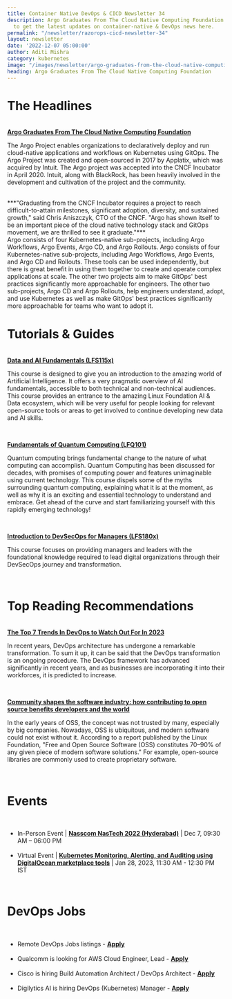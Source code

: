 ```yaml
---
title: Container Native DevOps & CICD Newsletter 34
description: Argo Graduates From The Cloud Native Computing Foundation. Subscribe
  to get the latest updates on container-native & DevOps news here.
permalink: "/newsletter/razorops-cicd-newsletter-34"
layout: newsletter
date: '2022-12-07 05:00:00'
author: Aditi Mishra
category: kubernetes
image: "/images/newsletter/argo-graduates-from-the-cloud-native-computing-foundation.png"
heading: Argo Graduates From The Cloud Native Computing Foundation
---
```



# The Headlines

<br>
<a href="https://finance.yahoo.com/news/cloud-native-computing-foundation-announces-170000938.html?guccounter=1&guce_referrer=aHR0cHM6Ly93d3cuZ29vZ2xlLmNvbS8&guce_referrer_sig=AQAAAElPIM8enOPMK0uV3Cf-f0tvwARYJwmSrWxOuPBPBBaqLnyipCWxMkD2bV49yFeps3D4IUps8y9SAZSa1RkbPk-4Yx0X77h1oOizCCnQUIFMWaIU8XWMJgNjvZdpb7U6ziElFApxFamCLt-ev7wDL8i16-yXSzQ9_EyCzgwblvE5" target="_blank"><b>Argo Graduates From The Cloud Native Computing Foundation </b></a>

The Argo Project enables organizations to declaratively deploy and run cloud-native applications and workflows on Kubernetes using GitOps. The Argo Project was created and open-sourced in 2017 by Applatix, which was acquired by Intuit. The Argo project was accepted into the CNCF Incubator in April 2020. Intuit, along with BlackRock, has been heavily involved in the development and cultivation of the project and the community.

<br>
   ***"Graduating from the CNCF Incubator requires a project to reach difficult-to-attain milestones, significant adoption, diversity, and sustained growth," said Chris Aniszczyk, CTO of the CNCF. "Argo has shown itself to be an important piece of the cloud native technology stack and GitOps movement, we are thrilled to see it graduate."*** 
	 
 <br>
Argo consists of four Kubernetes-native sub-projects, including Argo Workflows, Argo Events, Argo CD, and Argo Rollouts. Argo consists of four Kubernetes-native sub-projects, including Argo Workflows, Argo Events, and Argo CD and Rollouts. These tools can be used independently, but there is great benefit in using them together to create and operate complex applications at scale. The other two projects aim to make GitOps' best practices significantly more approachable for engineers. The other two sub-projects, Argo CD and Argo Rollouts, help engineers understand, adopt, and use Kubernetes as well as make GitOps' best practices significantly more approachable for teams who want to adopt it. 

<br>

# Tutorials & Guides

<br>
<a href="https://training.linuxfoundation.org/training/data-and-ai-fundamentals-lfs115x/" target="_blank"><b>Data and AI Fundamentals (LFS115x)</b></a>

This course is designed to give you an introduction to the amazing world of Artificial Intelligence. It offers a very pragmatic overview of AI fundamentals, accessible to both technical and non-technical audiences. This course provides an entrance to the amazing Linux Foundation AI & Data ecosystem, which will be very useful for people looking for relevant open-source tools or areas to get involved to continue developing new data and AI skills.

<br>

<a href="https://training.linuxfoundation.org/training/fundamentals-of-quantum-computing-lfq101/" target="_blank"><b>Fundamentals of Quantum Computing (LFQ101)</b></a>

Quantum computing brings fundamental change to the nature of what computing can accomplish. Quantum Computing has been discussed for decades, with promises of computing power and features unimaginable using current technology. This course dispels some of the myths surrounding quantum computing, explaining what it is at the moment, as well as why it is an exciting and essential technology to understand and embrace. Get ahead of the curve and start familiarizing yourself with this rapidly emerging technology!

<br>

<a href="https://training.linuxfoundation.org/training/introduction-to-devsecops-for-managers-lfs180x/" target="_blank"><b>Introduction to DevSecOps for Managers (LFS180x)</b></a>

This course focuses on providing managers and leaders with the foundational knowledge required to lead digital organizations through their DevSecOps journey and transformation.

<br>

# Top Reading Recommendations

<br>
<a href="https://www.linkedin.com/pulse/top-7-trends-devops-watch-out-2023-razorops?lipi=urn%3Ali%3Apage%3Ad_flagship3_company_admin%3BIb19ulydRLmeHceMf%2FeZGA%3D%3D&" target="_blank"><b>The Top 7 Trends In DevOps to Watch Out For In 2023</b></a>

In recent years, DevOps architecture has undergone a remarkable transformation. To sum it up, it can be said that the DevOps transformation is an ongoing procedure. The DevOps framework has advanced significantly in recent years, and as businesses are incorporating it into their workforces, it is predicted to increase.

<br>

<a href="https://www.cncf.io/blog/2022/11/01/community-shapes-the-software-industry-how-contributing-to-open-source-benefits-developers-and-the-world/" target="_blank"><b>Community shapes the software industry: how contributing to open source benefits developers and the world</b></a>

In the early years of OSS, the concept was not trusted by many, especially by big companies. Nowadays, OSS is ubiquitous, and modern software could not exist without it. According to a report published by the Linux Foundation, "Free and Open Source Software (OSS) constitutes 70–90% of any given piece of modern software solutions." For example, open-source libraries are commonly used to create proprietary software.

<br>


# Events

<br>

<ul>
	<li>
		In-Person Event | <a href="https://nasscom.in/nastech/index.html" target="_blank"><b>Nasscom NasTech 2022 (Hyderabad)</b></a> | Dec 7, 09:30 AM – 06:00 PM
	</li>
<br>
	<li>
		Virtual Event | <a href="https://bit.ly/3B90kF9" target="_blank"><b> Kubernetes Monitoring, Alerting, and Auditing using DigitalOcean marketplace tools</b></a> | Jan 28, 2023, 11:30 AM - 12:30 PM IST
	</li>
</ul>

<br>
	

# DevOps Jobs
<br>

<ul>
<li>
Remote DevOps Jobs listings - <a href="https://www.linkedin.com/jobs/search/?currentJobId=3333510373&distance=25&f_WT=2%2C3&geoId=102713980&keywords=devops%20engineer&lipi=urn%3Ali%3Apage%3Ad_flagship3_pulse_read%3BMAS13cZXS7ikk0UY1Rc%2B4Q%3D%3D" target="_blank"><b>Apply</b></a> 
	</li>
<br>	
	<li>
	Qualcomm is looking for AWS Cloud Engineer, Lead - <a href="https://www.linkedin.com/jobs/view/3340252507/?eBP=JOB_SEARCH_ORGANIC&recommendedFlavor=IN_NETWORK&refId=TTx2xTRmhTOHD4wO6Iahtg%3D%3D&trackingId=O0%2FbP1PfvEKhLCkeNWm2XA%3D%3D&trk=flagship3_search_srp_jobs&lipi=urn%3Ali%3Apage%3Ad_flagship3_pulse_read%3BMAS13cZXS7ikk0UY1Rc%2B4Q%3D%3D" target="_blank"><b>Apply</b></a> 
	</li>
	<br>	
	<li>
	Cisco is hiring Build Automation Architect / DevOps Architect - <a href="https://www.linkedin.com/jobs/view/3334525944/?eBP=JOB_SEARCH_ORGANIC&recommendedFlavor=SCHOOL_RECRUIT&refId=Dx8Z%2FViUBWkZkwHDxX3Vww%3D%3D&trackingId=jlQpceZc%2BDFYcpgi6GJgww%3D%3D&trk=flagship3_search_srp_jobs&lipi=urn%3Ali%3Apage%3Ad_flagship3_pulse_read%3BMAS13cZXS7ikk0UY1Rc%2B4Q%3D%3D" target="_blank"><b>Apply</b></a> 
	</li>
	<br>	
	<li>
	Digilytics AI is hiring DevOps (Kubernetes) Manager - <a href="https://www.linkedin.com/jobs/view/3340170187/?eBP=JOB_SEARCH_ORGANIC&recommendedFlavor=SCHOOL_RECRUIT&refId=Dx8Z%2FViUBWkZkwHDxX3Vww%3D%3D&trackingId=0gQ%2F9IdWKnARqWs7qQ3SKg%3D%3D&trk=flagship3_search_srp_jobs&lipi=urn%3Ali%3Apage%3Ad_flagship3_pulse_read%3BMAS13cZXS7ikk0UY1Rc%2B4Q%3D%3D" target="_blank"><b>Apply</b></a> 
	</li>
	</ul>
